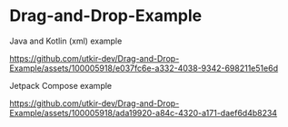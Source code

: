 # Drag-and-Drop-Example

Java and Kotlin (xml) example

https://github.com/utkir-dev/Drag-and-Drop-Example/assets/100005918/e037fc6e-a332-4038-9342-698211e51e6d




Jetpack Compose example

https://github.com/utkir-dev/Drag-and-Drop-Example/assets/100005918/ada19920-a84c-4320-a171-daef6d4b8234





